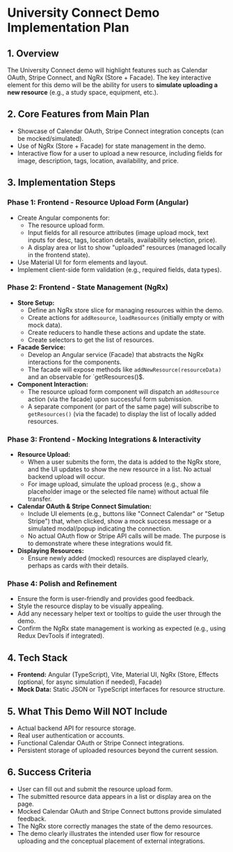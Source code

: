 # University Connect Demo Implementation Plan

## 1. Overview

The University Connect demo will highlight features such as Calendar OAuth, Stripe Connect, and NgRx (Store + Facade). The key interactive element for this demo will be the ability for users to **simulate uploading a new resource** (e.g., a study space, equipment, etc.).

## 2. Core Features from Main Plan

- Showcase of Calendar OAuth, Stripe Connect integration concepts (can be mocked/simulated).
- Use of NgRx (Store + Facade) for state management in the demo.
- Interactive flow for a user to upload a new resource, including fields for image, description, tags, location, availability, and price.

## 3. Implementation Steps

### Phase 1: Frontend - Resource Upload Form (Angular)

- Create Angular components for:
  - The resource upload form.
  - Input fields for all resource attributes (image upload mock, text inputs for desc, tags, location details, availability selection, price).
  - A display area or list to show "uploaded" resources (managed locally in the frontend state).
- Use Material UI for form elements and layout.
- Implement client-side form validation (e.g., required fields, data types).

### Phase 2: Frontend - State Management (NgRx)

- **Store Setup:**
  - Define an NgRx store slice for managing resources within the demo.
  - Create actions for `addResource`, `loadResources` (initially empty or with mock data).
  - Create reducers to handle these actions and update the state.
  - Create selectors to get the list of resources.
- **Facade Service:**
  - Develop an Angular service (Facade) that abstracts the NgRx interactions for the components.
  - The facade will expose methods like `addNewResource(resourceData)` and an observable for `getResources()$.
- **Component Interaction:**
  - The resource upload form component will dispatch an `addResource` action (via the facade) upon successful form submission.
  - A separate component (or part of the same page) will subscribe to `getResources()` (via the facade) to display the list of locally added resources.

### Phase 3: Frontend - Mocking Integrations & Interactivity

- **Resource Upload:**
  - When a user submits the form, the data is added to the NgRx store, and the UI updates to show the new resource in a list. No actual backend upload will occur.
  - For image upload, simulate the upload process (e.g., show a placeholder image or the selected file name) without actual file transfer.
- **Calendar OAuth & Stripe Connect Simulation:**
  - Include UI elements (e.g., buttons like "Connect Calendar" or "Setup Stripe") that, when clicked, show a mock success message or a simulated modal/popup indicating the connection.
  - No actual OAuth flow or Stripe API calls will be made. The purpose is to demonstrate where these integrations would fit.
- **Displaying Resources:**
  - Ensure newly added (mocked) resources are displayed clearly, perhaps as cards with their details.

### Phase 4: Polish and Refinement

- Ensure the form is user-friendly and provides good feedback.
- Style the resource display to be visually appealing.
- Add any necessary helper text or tooltips to guide the user through the demo.
- Confirm the NgRx state management is working as expected (e.g., using Redux DevTools if integrated).

## 4. Tech Stack

- **Frontend:** Angular (TypeScript), Vite, Material UI, NgRx (Store, Effects (optional, for async simulation if needed), Facade)
- **Mock Data:** Static JSON or TypeScript interfaces for resource structure.

## 5. What This Demo Will NOT Include

- Actual backend API for resource storage.
- Real user authentication or accounts.
- Functional Calendar OAuth or Stripe Connect integrations.
- Persistent storage of uploaded resources beyond the current session.

## 6. Success Criteria

- User can fill out and submit the resource upload form.
- The submitted resource data appears in a list or display area on the page.
- Mocked Calendar OAuth and Stripe Connect buttons provide simulated feedback.
- The NgRx store correctly manages the state of the demo resources.
- The demo clearly illustrates the intended user flow for resource uploading and the conceptual placement of external integrations.
